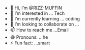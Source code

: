- 👋 Hi, I’m @RIZZ-MUFFIN
- 👀 I’m interested in ... Tech
- 🌱 I’m currently learning ... coding
- 💞️ I’m looking to collaborate on ...
- 📫 How to reach me ...Email
- 😄 Pronouns: ...he
- ⚡ Fun fact: ...smart

<!---
RIZZ-MUFFIN/RIZZ-MUFFIN is a ✨ special ✨ repository because its `README.md` (this file) appears on your GitHub profile.
You can click the Preview link to take a look at your changes.
--->
